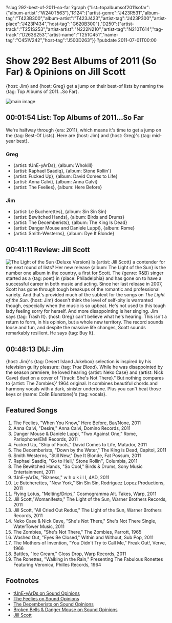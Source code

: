 ?slug 292-best-of-2011-so-far
?graph {"list~topalbumsof2011sofar":{"album-artist":"W240T563"},"R124":{"artist-genre":"J423R531","album-tag":"T423B300","album-artist":"T423J423","artist-tag":"J423P300","artist-place":"J423P434","host-tag":"G620B300"},"D250":{"artist-track":"T251S253","artist-artist":"N222N210","artist-tag":"N210T614","tag-track":"D263S253","artist-name":"T251C451","name-tag":"C451V242","host-tag":"J500D263"}}
?pubdate 2011-07-01T00:00

# Show 292 Best Albums of 2011 (So Far) & Opinions on Jill Scott
{host: Jim} and {host: Greg} get a jump on their best-of lists by naming the {tag: Top Albums of 2011...So Far}.

![main image](http://static.soundopinions.org/images/2011/bestof2011sofar.jpg)

## 00:01:54 List: Top Albums of 2011...So Far
We're halfway through {era: 2011}, which means it's time to get a jump on the {tag: Best-Of Lists}. Here are {host: Jim} and {host: Greg}'s {tag: mid-year best}.

### Greg
- {artist: tUnE-yArDs}, {album: Whokill}
- {artist: Raphael Saadiq}, {album: Stone Rollin'}
- {artist: Fucked Up}, {album: David Comes to Life}
- {artist: Anna Calvi}, {album: Anna Calvi}
- {artist: The Feelies}, {album: Here Before}

### Jim
- {artist: Le Bucherettes}, {album: Sin Sin Sin}
- {artist: Bewitched Hands}, {album: Birds and Drums}
- {artist: The Decemberists}, {album: The King Is Dead}
- {artist: Danger Mouse and Daniele Luppi}, {album: Rome}
- {artist: Smith-Westerns}, {album: Dye It Blonde}

## 00:41:11 Review: Jill Scott
![The Light of the Sun (Deluxe Version)](https://upload.wikimedia.org/wikipedia/en/thumb/1/15/Thelightofthesun.jpg/220px-Thelightofthesun.jpg "14867/435260991")
Is {artist: Jill Scott} a contender for the next round of lists? Her new release {album: The Light of the Sun} is the number one album in the country, a first for Scott. The {genre: R&B} singer started as a {tag: poet} in {place: Philadelphia} and has gone on to have a successful career in both music and acting. Since her last release in 2007, Scott has gone through tough breakups of the romantic and professional variety. And that's provided much of the subtext for the songs on *The Light of the Sun*. {host: Jim} doesn't think the level of self-pity is warranted though, especially when the music is so upbeat. He's not used to this tough lady feeling sorry for herself. And more disappointing is her singing. Jim says {tag: Trash It}. {host: Greg} can't believe what he's hearing. This isn't a return to form, in his opinion, but a whole new territory. The record sounds loose and fun, and despite the massive life changes, Scott sounds remarkably resilient. He says {tag: Buy It}.

## 00:48:13 DIJ: Jim
{host: Jim}'s {tag: Desert Island Jukebox} selection is inspired by his television guilty pleasure: {tag: *True Blood*}. While he was disappointed by the season premiere, he loved hearing {artist: Neko Case} and {artist: Nick Cave} duet on a cover of "{track: She's Not There}." But nothing compares to {artist: The Zombies}' 1964 original. It combines beautiful chords and harmony vocals with a dark, sinister undertone. Plus you can't beat those keys or {name: Colin Blunstone}'s {tag: vocals}. 


## Featured Songs
1. The Feelies, "When You Know," Here Before, Bar/None, 2011
2. Anna Calvi, "Desire," Anna Calvi, Domino Records, 2011
3. Danger Mouse & Daniele Luppi, "Two Against One," Rome, Parlophone/EMI Records, 2011
4. Fucked Up, "Ship of Fools," David Comes to Life, Matador, 2011
5. The Decemberists, "Down by the Water," The King is Dead, Capitol, 2011
6. Smith Westerns, "Still New," Dye It Blonde, Fat Possum, 2011
7. Raphael Saadiq, "Go to Hell," Stone Rollin'', Columbia, 2011
8. The Bewitched Hands, "So Cool," Birds & Drums, Sony Music Entertainment, 2011
9. tUnE-yArDs, "Bizness," w h o k i l l, 4AD, 2011
10. Le Butcherettes, "New York," Sin Sin Sin, Rodriguez Lopez Productions, 2011
11. Flying Lotus, "Melting/Drips," Cosmogramma Alt. Takes, Warp, 2011
12. Jill Scott,"Womanifesto," The Light of the Sun, Warner Brothers Records, 2011
13. Jill Scott, "All Cried Out Redux," The Light of the Sun, Warner Brothers Records, 2011
14. Neko Case & Nick Cave, "She's Not There," She's Not There Single, WaterTower Music, 2011
15. The Zombies, "She's Not There," The Zombies, Parrott, 1965
16. Washed Out, "Eyes Be Closed," Within and Without, Sub Pop, 2011
17. The Mothers of Invention, "You Didn't Try to Call Me," Freak Out!, Verve, 1966
18. Battles, "Ice Cream," Gloss Drop, Warp Records, 2011
19. The Ronettes, "Walking in the Rain," Presenting The Fabulous Ronettes Featuring Veronica, Philles Records, 1964


## Footnotes  
- [tUnE-yArDs on Sound Opinions](https://www.youtube.com/playlist?list=PLz9W8F2PZCOoSqbuV4AqZEMenPU4yZdaB)
- [The Feelies on Sound Opinions](http://www.soundopinions.org/show/138)
- [The Decemberists on Sound Opinions](http://www.soundopinions.org/show/80/)
- [Broken Bells & Danger Mouse on Sound Opinions](http://www.soundopinions.org/show/467)
- [Jill Scott](http://missjillscott.com/)
